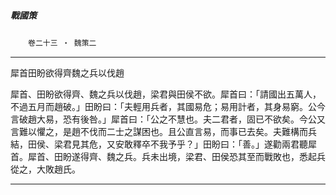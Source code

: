 

##### 戰國策
　　`卷二十三 ‧ 魏策二`

* * *

犀首田盼欲得齊魏之兵以伐趙

犀首、田盼欲得齊、魏之兵以伐趙，梁君與田侯不欲。犀首曰：「請國出五萬人，不過五月而趙破。」田盼曰：「夫輕用兵者，其國易危；易用計者，其身易窮。公今言破趙大易，恐有後咎。」犀首曰：「公之不慧也。夫二君者，固已不欲矣。今公又言難以懼之，是趙不伐而二士之謀困也。且公直言易，而事已去矣。夫難構而兵結，田侯、梁君見其危，又安敢釋卒不我予乎？」田盼曰：「善。」遂勸兩君聽犀首。犀首、田盼遂得齊、魏之兵。兵未出境，梁君、田侯恐其至而戰敗也，悉起兵從之，大敗趙氏。

* * *

